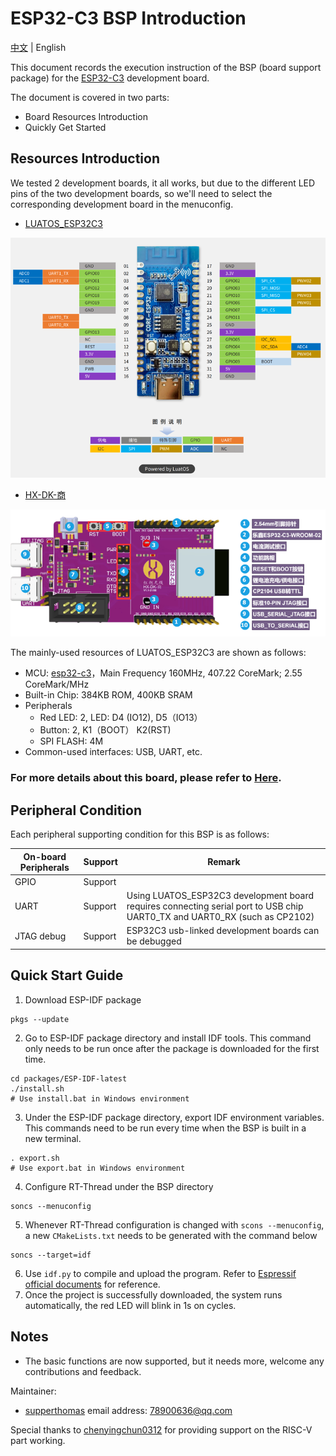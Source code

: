 # ESP32-C3 BSP Introduction

[中文](README_ZH.md) | English

This document records the execution instruction of the BSP (board support package) for the [ESP32-C3](http://luatos.com/t/esp32c3) development board.

The document is covered in two parts:

- Board Resources Introduction
- Quickly Get Started

## Resources Introduction

We tested 2 development boards, it all works, but due to the different LED pins of the two development boards, so we'll need to select the corresponding development board in the menuconfig. 

- [LUATOS_ESP32C3](https://wiki.luatos.com/chips/esp32c3/board.html)

![LUATOS_ESP32C3](images/luatos_esp32c3.png)

- [HX-DK-商](https://docs.wireless-tech.cn/doc/7/)

![hongxu](images/hx_shang.png)

The mainly-used resources of LUATOS_ESP32C3 are shown as follows:

- MCU: [esp32-c3](https://www.espressif.com/sites/default/files/documentation/esp32-c3_datasheet_en.pdf)，Main Frequency 160MHz, 407.22 CoreMark; 2.55 CoreMark/MHz
- Built-in Chip: 384KB ROM, 400KB SRAM
- Peripherals
  - Red LED: 2, LED: D4 (IO12), D5（IO13）
  - Button: 2, K1（BOOT） K2(RST)
  - SPI FLASH: 4M
- Common-used interfaces: USB, UART, etc.

### For more details about this board, please refer to [Here](https://wiki.luatos.com/chips/esp32c3/board.html).

## **Peripheral Condition**

Each peripheral supporting condition for this BSP is as follows:

| **On-board Peripherals** | ****Support**** | ****Remark****                                               |
| ------------------------ | --------------- | ------------------------------------------------------------ |
| GPIO                     | Support         |                                                              |
| UART                     | Support         | Using LUATOS_ESP32C3 development board requires connecting serial port to USB chip UART0_TX and UART0_RX (such as CP2102) |
| JTAG debug               | Support         | ESP32C3 usb-linked development boards can be debugged        |

## Quick Start Guide

1. Download ESP-IDF package
```
pkgs --update
```
2. Go to ESP-IDF package directory and install IDF tools. This command only needs to be run once after the package is downloaded for the first time.
```
cd packages/ESP-IDF-latest
./install.sh
# Use install.bat in Windows environment
```
3. Under the ESP-IDF package directory, export IDF environment variables. This commands need to be run every time when the BSP is built in a new terminal.
```
. export.sh
# Use export.bat in Windows environment
```
4. Configure RT-Thread under the BSP directory
```
soncs --menuconfig
```
5. Whenever RT-Thread configuration is changed with `scons --menuconfig`, a new `CMakeLists.txt` needs to be generated with the command below
```
soncs --target=idf
```
6. Use `idf.py` to compile and upload the program. Refer to [Espressif official documents](https://docs.espressif.com/projects/esp-idf/en/latest/esp32c3/get-started/index.html#build-your-first-project) for reference.
7. Once the project is successfully downloaded, the system runs automatically, the red LED will blink in 1s on cycles.

## Notes

- The basic functions are now supported, but it needs more, welcome any contributions and feedback. 


Maintainer: 

- [supperthomas](https://github.com/supperthomas) email address: [78900636@qq.com](mailto:78900636@qq.com)

Special thanks to [chenyingchun0312](https://github.com/chenyingchun0312) for providing support on the RISC-V part working.

